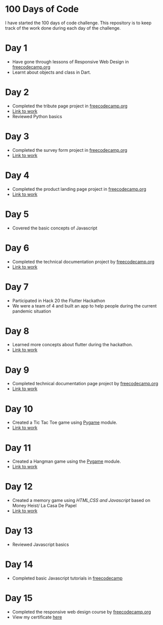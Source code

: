 # 100 Days of Code

I have started the 100 days of code challenge. This repository is to keep track of the
work done during each day of the challenge.

# Day 1

- Have gone through lessons of Responsive Web Design in [freecodecamp.org](https://www.freecodecamp.org/)
- Learnt about objects and class in Dart.

# Day 2
- Completed the tribute page project in [freecodecamp.org](https://www.freecodecamp.org/)
- [Link to work](https://github.com/advaith-unnikrishnan/Tribute-Page)
- Reviewed Python basics

# Day 3
- Completed the survey form project in [freecodecamp.org](https://www.freecodecamp.org/)
- [Link to work](https://github.com/advaith-unnikrishnan/Survey-Form)

# Day 4
- Completed the product landing page project in [freecodecamp.org](https://www.freecodecamp.org/)
- [Link to work](https://github.com/advaith-unnikrishnan/Product-Landing-Page)

# Day 5
- Covered the basic concepts of Javascript

# Day 6
- Completed the technical documentation project by [freecodecamp.org](https://www.freecodecamp.org/)
- [Link to work](https://github.com/advaith-unnikrishnan/Technical-Documentation)

# Day 7 
- Participated in Hack 20 the Flutter Hackathon
- We were a team of 4 and built an app to help people during the current pandemic situation

# Day 8
- Learned more concepts about flutter during the hackathon.
- [Link to work](https://github.com/shahanbinhashim/app)

# Day 9
- Completed technical documentation page project by [freecodecamp.org](https://www.freecodecamp.org/)
- [Link to work](https://github.com/advaith-unnikrishnan/Technical-Documentation)

# Day 10 
- Created a Tic Tac Toe game using [Pygame](https://www.pygame.org) module.
- [Link to work](https://github.com/advaith-unnikrishnan/Tic-Tac-Toe)

# Day 11
- Created a Hangman game using the [Pygame](https://www.pygame.org) module.
- [Link to work](https://github.com/advaith-unnikrishnan/Hangman)

# Day 12
- Created a memory game using _HTML,CSS and Javascript_ based on Money Heist/ La Casa De Papel
- [Link to work](https://github.com/advaith-unnikrishnan/memory-game)

# Day 13
- Reviewed Javascript basics

# Day 14
- Completed basic Javascript tutorials in [freecodecamp](https://www.freecodecamp.org/)

# Day 15
- Completed the responsive web design course by [freecodecamp.org](https://www.freecodecamp.org/)
- View my certificate [here](https://www.freecodecamp.org/certification/advaith-unnikrishnan/responsive-web-design)
